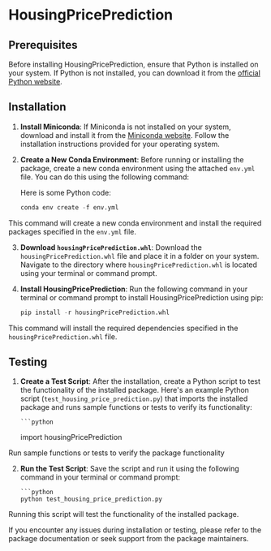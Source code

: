 # HousingPricePrediction

## Prerequisites
Before installing HousingPricePrediction, ensure that Python is installed on your system. If Python is not installed, you can download it from the [official Python website](https://www.python.org/downloads).

## Installation

1. **Install Miniconda**: If Miniconda is not installed on your system, download and install it from the [Miniconda website](https://docs.conda.io/en/latest/miniconda.html). Follow the installation instructions provided for your operating system.

2. **Create a New Conda Environment**: Before running or installing the package, create a new conda environment using the attached `env.yml` file. You can do this using the following command:

   Here is some Python code:

    ```python
    conda env create -f env.yml


This command will create a new conda environment and install the required packages specified in the `env.yml` file.

3. **Download `housingPricePrediction.whl`**: Download the `housingPricePrediction.whl` file and place it in a folder on your system. Navigate to the directory where `housingPricePrediction.whl` is located using your terminal or command prompt.

4. **Install HousingPricePrediction**: Run the following command in your terminal or command prompt to install HousingPricePrediction using pip:

    ```python
    pip install -r housingPricePrediction.whl


This command will install the required dependencies specified in the `housingPricePrediction.whl` file.

## Testing

1. **Create a Test Script**: After the installation, create a Python script to test the functionality of the installed package. Here's an example Python script (`test_housing_price_prediction.py`) that imports the installed package and runs sample functions or tests to verify its functionality:


       ```python
      import housingPricePrediction

Run sample functions or tests to verify the package functionality


2. **Run the Test Script**: Save the script and run it using the following command in your terminal or command prompt:


       ```python
       python test_housing_price_prediction.py


Running this script will test the functionality of the installed package.

If you encounter any issues during installation or testing, please refer to the package documentation or seek support from the package maintainers.

